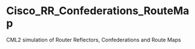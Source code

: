 # Cisco_RR_Confederations_RouteMap
CML2 simulation of Router Reflectors, Confederations and Route Maps

